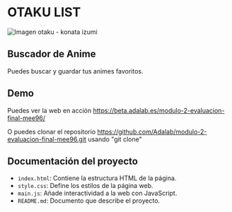 # OTAKU LIST
![Imagen otaku - konata izumi](https://encrypted-tbn0.gstatic.com/images?q=tbn:ANd9GcQgcZVSzlcoyyoI6HMq3BjMnqizVTgN7E1jwA&s)

## Buscador de Anime

Puedes buscar y guardar tus animes favoritos.


## Demo

Puedes ver la web en acción https://beta.adalab.es/modulo-2-evaluacion-final-mee96/

O puedes clonar el repositorio https://github.com/Adalab/modulo-2-evaluacion-final-mee96.git usando "git clone"

 ## Documentación del proyecto

- `index.html`: Contiene la estructura HTML de la página.
- `style.css`: Define los estilos de la página web.
- `main.js`: Añade interactividad a la web con JavaScript.
- `README.md`: Documento que describe el proyecto.
